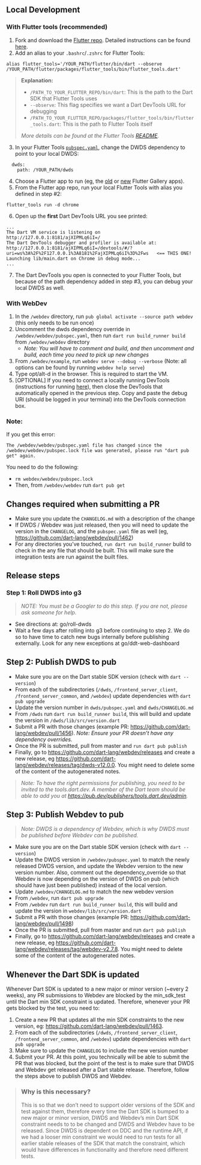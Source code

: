 ## Local Development

### With Flutter tools (recommended)

1. Fork and download the [Flutter repo](https://github.com/flutter/flutter). Detailed instructions can be found [here](https://github.com/flutter/flutter/wiki/Setting-up-the-Framework-development-environment).
2. Add an alias to your `.bashrc`/`.zshrc` for Flutter Tools:
```
alias flutter_tools='/YOUR_PATH/flutter/bin/dart --observe /YOUR_PATH/flutter/packages/flutter_tools/bin/flutter_tools.dart'
```

> **Explanation:**
> * `/PATH_TO_YOUR_FLUTTER_REPO/bin/dart`: This is the path to the Dart SDK that Flutter Tools uses
> * `--observe`: This flag specifies we want a Dart DevTools URL for debugging
> * `/PATH_TO_YOUR_FLUTTER_REPO/packages/flutter_tools/bin/flutter_tools.dart`: This is the path to Flutter Tools itself
>
> *More details can be found at the Flutter Tools [README](https://github.com/flutter/flutter/blob/master/packages/flutter_tools/README.md).*
3. In your Flutter Tools [`pubspec.yaml`](https://github.com/flutter/flutter/blob/master/packages/flutter_tools/pubspec.yaml), change the DWDS dependency to point to your local DWDS: 
```
  dwds:
    path: /YOUR_PATH/dwds
```
4. Choose a Flutter app to run (eg, the [old](https://github.com/flutter/flutter/tree/master/dev/integration_tests/flutter_gallery) or [new](https://github.com/flutter/gallery) Flutter Gallery apps).
5. From the Flutter app repo, run your local Flutter Tools with alias you defined in step #2:
```
flutter_tools run -d chrome
```
6. Open up the **first** Dart DevTools URL you see printed:
```
...
The Dart VM service is listening on http://127.0.0.1:8181/ajXIPMLq6iI=/
The Dart DevTools debugger and profiler is available at: http://127.0.0.1:8181/ajXIPMLq6iI=/devtools/#/?uri=ws%3A%2F%2F127.0.0.1%3A8181%2FajXIPMLq6iI%3D%2Fws   <== THIS ONE!
Launching lib/main.dart on Chrome in debug mode...
...
```
7. The Dart DevTools you open is connected to your Flutter Tools, but because of the path dependency added in step #3, you can debug your local DWDS as well.

### With WebDev

1. In the `/webdev` directory, run `pub global activate --source path webdev` (this only needs to be run once)
2. Uncomment the dwds dependency override in `/webdev/webdev/pubspec.yaml`, then run `dart run build_runner build` from `/webdev/webdev` directory
    * *Note: You will have to comment and build, and then uncomment and build, each time you need to pick up new changes*
2. From `/webdev/example`, run `webdev serve --debug --verbose` (Note: all options can be found by running `webdev help serve`)
3. Type opt/alt-d in the browser. This is required to start the VM.
4. [OPTIONAL] If you need to connect a locally running DevTools (instructions for running [here](https://github.com/flutter/devtools/blob/master/CONTRIBUTING.md )), then close the DevTools that automatically opened in the previous step. Copy and paste the debug URI (should be logged in your terminal) into the DevTools connection box.

### Note:
If you get this error:

`The /webdev/webdev/pubspec.yaml file has changed since the /webdev/webdev/pubspec.lock file was generated, please run "dart pub get" again.` 

You need to do the following:

* `rm webdev/webdev/pubspec.lock`
* Then, from `/webdev/webdev` run `dart pub get`

## Changes required when submitting a PR
* Make sure you update the `CHANGELOG.md` with a description of the change
* If DWDS / Webdev was just released, then you will need to update the version in the `CHANGELOG`, and the `pubspec.yaml` file as well (eg, https://github.com/dart-lang/webdev/pull/1462)
* For any directories you’ve touched, `run dart run build_runner` build to check in the any file that should be built. This will make sure the integration tests are run against the built files. 

## Release steps 

### Step 1: Roll DWDS into g3 
> *NOTE: You must be a Googler to do this step. If you are not, please ask someone for help.*
* See directions at: go/roll-dwds
* Wait a few days after rolling into g3 before continuing to step 2. We do so to have time to catch new bugs internally before publishing externally. Look for any new exceptions at go/ddt-web-dashboard

## Step 2: Publish DWDS to pub
* Make sure you are on the Dart stable SDK version (check with `dart --version`)
* From each of the subdirectories (`/dwds`, `/frontend_server_client`, `/frontend_server_common`, and `/webdev`) update dependencies with `dart pub upgrade`
* Update the version number in `dwds/pubspec.yaml` and `dwds/CHANGELOG.md`
* From `/dwds` run `dart run build_runner build`, this will build and update the version in `/dwds/lib/src/version.dart`
* Submit a PR with those changes (example PR: https://github.com/dart-lang/webdev/pull/1456). *Note: Ensure your PR doesn’t have any dependency overrides.*
* Once the PR is submitted, pull from master and `run dart pub publish`
* Finally, go to https://github.com/dart-lang/webdev/releases and create a new release, eg https://github.com/dart-lang/webdev/releases/tag/dwds-v12.0.0. You might need to delete some of the content of the autogenerated notes. 
> *Note: To have the right permissions for publishing, you need to be invited to the tools.dart.dev. A member of the Dart team should be able to add you at https://pub.dev/publishers/tools.dart.dev/admin.* 

## Step 3: Publish Webdev to pub 
> *Note: DWDS is a dependency of Webdev, which is why DWDS must be published before Webdev can be published.* 
* Make sure you are on the Dart stable SDK version (check with `dart --version`)
* Update the DWDS version in `/webdev/pubspec.yaml` to match the newly released DWDS version, and update the Webdev version to the new version number. Also, comment out the dependency_override  so that Webdev is now depending on the version of DWDS on pub (which should have just been published) instead of the local version. 
* Update `/webdev/CHANGELOG.md` to match the new webdev version
* From `/webdev`, run `dart pub upgrade`
* From `/webdev` run `dart run build_runner build`, this will build and update the version in `webdev/lib/src/version.dart`
* Submit a PR with those changes (example PR: https://github.com/dart-lang/webdev/pull/1498)
* Once the PR is submitted, pull from master and run `dart pub publish` 
* Finally, go to https://github.com/dart-lang/webdev/releases and create a new release, eg https://github.com/dart-lang/webdev/releases/tag/webdev-v2.7.8. You might need to delete some of the content of the autogenerated notes. 

## Whenever the Dart SDK is updated 
Whenever Dart SDK is updated to a new major or minor version (~every 2 weeks), any PR submissions to Webdev are blocked by the min_sdk_test until the Dart min SDK constraint is updated. Therefore, whenever your PR gets blocked by the test, you need to:
1. Create a new PR that updates all the min SDK constraints to the new version, eg: https://github.com/dart-lang/webdev/pull/1463.
2. From each of the subdirectories (`/dwds`, `/frontend_server_client`, `/frontend_server_common`, and `/webdev`) update dependencies with `dart pub upgrade`
3. Make sure to update the `CHANGELOG` to include the new version number 
4. Submit your PR. At this point, you technically will be able to submit the PR that was blocked, but the point of the test is to make sure that DWDS and Webdev get released after a Dart stable release. Therefore, follow the steps above to publish DWDS and Webdev. 
> ### Why is this necessary?
> This is so that we don’t need to support older versions of the SDK and test against them, therefore every time the Dart SDK is bumped to a new major or minor version, DWDS and Webdev’s min Dart SDK constraint needs to to be changed and DWDS and Webdev have to be released. 
> Since DWDS is dependent on DDC and the runtime API, if we had a looser min constraint we would need to run tests for all earlier stable releases of the SDK that match the constraint, which would have differences in functionality and therefore need different tests.

